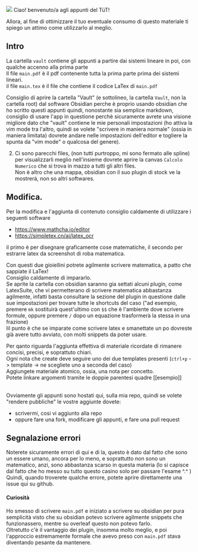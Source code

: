 ![](https://github.com/Omixxx/calcolo-numerico/blob/master/appunti.gif)
Ciao! benvenuto/a agli appunti del TüT!
 
Allora, al fine di ottimizzare il tuo eventuale consumo di questo materiale ti 
spiego un attimo come utilizzarlo al meglio. 


## Intro

La cartella `vault` contiene gli appunti a partire dai sistemi lineare in poi, con qualche accenno alla prima parte <br>
Il file `main.pdf` è il pdf contenente tutta la prima parte prima dei sistemi lineari.<br>
il file `main.tex` è il file che contiene il codice LaTex di `main.pdf` <br>

Consiglio di aprire la cartella "Vault" (e sottolineo, la cartella `Vault`, non la cartella root) dal software Obsidian
perche è proprio usando obsidian che ho scritto questi appunti 
quindi, nonostante sia semplice markdown, consiglio di usare l'app in questione
perchè sicuramente avrete una visione migliore dato che "vault" contiene le 
mie personali impostazioni (ho attiva la vim mode tra l'altro, quindi
se volete "scrivere 
in maniera normale" (ossia in maniera limitata) dovrete andare nelle impostazioni
dell'editor e togliere la spunta da "vim mode" o qualcosa del genere). 


2. Ci sono parecchi files, (non tutti purtroppo, mi sono fermato alle spline) per 
visualizzarli meglio nell'insieme dovrete aprire la canvas `Calcolo Numerico` che si trova
in mazzo a tutti gli altri files. <br>
Non è altro che una mappa, obsidian con il suo plugin di stock ve la mostrerà,
non so altri softwares.


## Modifica. 

Per la modifica e l'aggiunta di contenuto consiglio caldamente di utilizzare i seguenti software

- https://www.mathcha.io/editor 
- https://simpletex.cn/ai/latex_ocr 

il primo è per disegnare graficamente cose matematiche, il secondo per estrarre latex da screenshot di 
roba matematica. 

Con questi due gioiellini potrete agilmente scrivere matematica, a patto che sappiate il LaTex! <br>
Consiglio caldamente di impararlo. <br>
Se aprite la cartella con obsidian saranno gia settati alcuni plugin, come LatexSuite, che vi 
permetterano di scrivere matematica abbastanza agilmente, infatti basta consultare 
la sezione del plugin in questione dalle sue impostazioni per trovare tutte le shortcuts del caso
("ad esempio, premere `mk` sostituirà quest'ultimo con `$$` che è l'ambiente dove scrivere formule, oppure 
premere `/` dopo un equazione trasformerà la stessa in una frazione)  <br>
Iil punto è che se imparate come scrivere latex e smanettate un po dovreste già avere tutto avviato, con molti snippets da poter usare. <br>

Per qanto riguarda l'aggiunta effettiva di materiale ricordate di rimanere concisi, precisi, e soprattuto chiari. <br>
Ogni nota che create deve seguire uno dei due templates presenti (`ctrl+p` -> template -> ne scegliete uno a seconda del caso)<br>
Aggiungete materiale atomico, ossia, una nota per concetto.<br>
Potete linkare argomenti tramite le doppie parentesi quadre [[esempio]]<br><br>

Ovviamente gli appunti sono hostati qui, sulla mia repo, quindi se volete "rendere pubbliche" le vostre aggiunte 
dovete: 
- scrivermi, cosi vi aggiunto alla repo
- oppure fare una fork, modificare gli appunti, e fare una pull request 

## Segnalazione errori
Noterete sicuramente errori di qui e di la, questo è dato dal fatto che sono un essere umano, ancora per lo meno, e soprattutto 
non sono un matematico, anzi, sono abbastanza scarso in questa materia (lo si capisce dal fatto che ho messo su tutto questo casino 
solo per passare l'esame ^.^ ) <br>
Quindi, quando troverete qualche errore, potete aprire direttamente una issue qui su github. <br>

#### Curiosità 
Ho smesso di scrivere `main.pdf` e iniziato a scrivere su obsidian per pura semplicità
visto che su obsidian potevo scrivere agilmente snippets che funzionassero, 
mentre su overleaf questo non potevo farlo. <br>
Oltretutto c'è il vantaggio dei plugin, insomma molto meglio, e poi l'approccio estremamente formale che avevo preso con `main.pdf` stava 
diventando pesante da mantenere.


